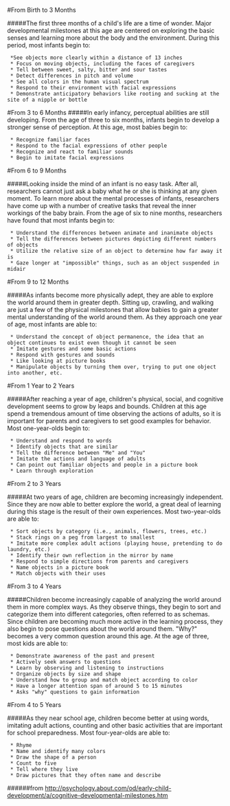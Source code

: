 #From Birth to 3 Months

#####The first three months of a child's life are a time of wonder. Major developmental milestones at this age are centered on exploring the basic senses and learning more about the body and the environment. During this period, most infants begin to:

     *See objects more clearly within a distance of 13 inches
     * Focus on moving objects, including the faces of caregivers
     * Tell between sweet, salty, bitter and sour tastes
     * Detect differences in pitch and volume
     * See all colors in the human visual spectrum
     * Respond to their environment with facial expressions
     * Demonstrate anticipatory behaviors like rooting and sucking at the site of a nipple or bottle

#From 3 to 6 Months
#####In early infancy, perceptual abilities are still developing. From the age of three to six months, infants begin to develop a stronger sense of perception. At this age, most babies begin to:

     * Recognize familiar faces
     * Respond to the facial expressions of other people
     * Recognize and react to familiar sounds
     * Begin to imitate facial expressions

#From 6 to 9 Months

#####Looking inside the mind of an infant is no easy task. After all, researchers cannot just ask a baby what he or she is thinking at any given moment. To learn more about the mental processes of infants, researchers have come up with a number of creative tasks that reveal the inner workings of the baby brain. From the age of six to nine months, researchers have found that most infants begin to:

     * Understand the differences between animate and inanimate objects
     * Tell the differences between pictures depicting different numbers of objects
     * Utilize the relative size of an object to determine how far away it is
     * Gaze longer at "impossible" things, such as an object suspended in midair

#From 9 to 12 Months

#####As infants become more physically adept, they are able to explore the world around them in greater depth. Sitting up, crawling, and walking are just a few of the physical milestones that allow babies to gain a greater mental understanding of the world around them. As they approach one year of age, most infants are able to:

     * Understand the concept of object permanence, the idea that an object continues to exist even though it cannot be seen
     * Imitate gestures and some basic actions
     * Respond with gestures and sounds
     * Like looking at picture books
     * Manipulate objects by turning them over, trying to put one object into another, etc. 

#From 1 Year to 2 Years

#####After reaching a year of age, children's physical, social, and cognitive development seems to grow by leaps and bounds. Children at this age spend a tremendous amount of time observing the actions of adults, so it is important for parents and caregivers to set good examples for behavior. Most one-year-olds begin to:

     * Understand and respond to words
     * Identify objects that are similar
     * Tell the difference between "Me" and "You"
     * Imitate the actions and language of adults
     * Can point out familiar objects and people in a picture book
     * Learn through exploration 

#From 2 to 3 Years

#####At two years of age, children are becoming increasingly independent. Since they are now able to better explore the world, a great deal of learning during this stage is the result of their own experiences. Most two-year-olds are able to:

     * Sort objects by category (i.e., animals, flowers, trees, etc.)
     * Stack rings on a peg from largest to smallest
     * Imitate more complex adult actions (playing house, pretending to do laundry, etc.)
     * Identify their own reflection in the mirror by name
     * Respond to simple directions from parents and caregivers
     * Name objects in a picture book
     * Match objects with their uses

#From 3 to 4 Years

#####Children become increasingly capable of analyzing the world around them in more complex ways. As they observe things, they begin to sort and categorize them into different categories, often referred to as schemas. Since children are becoming much more active in the learning process, they also begin to pose questions about the world around them. "Why?" becomes a very common question around this age. At the age of three, most kids are able to:

     * Demonstrate awareness of the past and present
     * Actively seek answers to questions
     * Learn by observing and listening to instructions
     * Organize objects by size and shape
     * Understand how to group and match object according to color
     * Have a longer attention span of around 5 to 15 minutes
     * Asks "why" questions to gain information

#From 4 to 5 Years

#####As they near school age, children become better at using words, imitating adult actions, counting and other basic activities that are important for school preparedness. Most four-year-olds are able to:

     * Rhyme
     * Name and identify many colors
     * Draw the shape of a person
     * Count to five
     * Tell where they live
     * Draw pictures that they often name and describe
######from http://psychology.about.com/od/early-child-development/a/cognitive-developmental-milestones.htm
